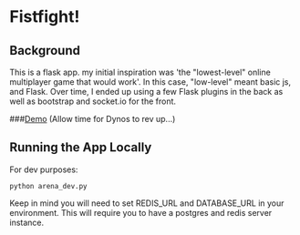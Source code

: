 # Fistfight!

## Background
This is a flask app. my initial inspiration was 'the "lowest-level" online multiplayer game that would work'. In this case, "low-level" meant basic js, and Flask. Over time, I  ended up using a few Flask plugins in the back as well as bootstrap and socket.io for the front.

###[Demo](https://fistfight.herokuapp.com)
(Allow time for Dynos to rev up...)

## Running the App Locally
For dev purposes:

`python arena_dev.py`

Keep in mind you will need to set REDIS_URL and DATABASE_URL in your environment. This will require you to have a postgres and redis server instance.
